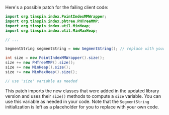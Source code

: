 Here's a possible patch for the failing client code:

```java
import org.tinspin.index.PointIndexMMWrapper;
import org.tinspin.index.phtree.PHTreeMMP;
import org.tinspin.index.util.MinHeap;
import org.tinspin.index.util.MinMaxHeap;

// ...

SegmentString segmentString = new SegmentString(); // replace with your own initialization

int size = new PointIndexMMWrapper().size();
size += new PHTreeMMP().size();
size += new MinHeap().size();
size += new MinMaxHeap().size();

// use 'size' variable as needed
```

This patch imports the new classes that were added in the updated library version and uses their `size()` methods to compute a `size` variable. You can use this variable as needed in your code. Note that the `SegmentString` initialization is left as a placeholder for you to replace with your own code.